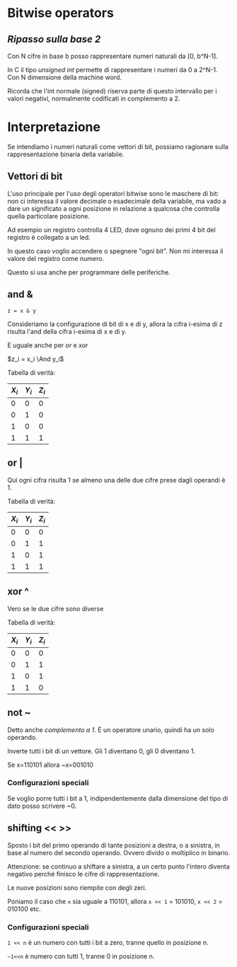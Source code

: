 # Bitwise operators

## _Ripasso sulla base 2_

Con N cifre in base b posso rappresentare numeri naturali da [0, b^N-1].

In C il tipo _unsigned int_ permette di rappresentare i numeri da 0 a 2^N-1.
Con N dimensione della machine word.

Ricorda che l'int normale (signed) riserva parte di questo intervallo per i
valori negativi, normalmente codificati in complemento a 2.

# Interpretazione

Se intendiamo i numeri naturali come vettori di bit, possiamo ragionare sulla
rappresentazione binaria della variabile.

## Vettori di bit

L'uso principale per l'uso degli operatori bitwise sono le maschere di bit:
non ci interessa il valore decimale o esadecimale della variabile, ma vado
a dare un significato a ogni posizione in relazione a qualcosa che controlla
quella particolare posizione.

Ad esempio un registro controlla 4 LED, dove ognuno dei primi 4 bit del registro
è collegato a un led.

In questo caso voglio accendere o spegnere "ogni bit". Non mi interessa il valore
del registro come numero.

Questo si usa anche per programmare delle periferiche.

## and &

`z = x & y`

Consideriamo la configurazione di bit di x e di y, allora la cifra i-esima di z risulta
l'and della cifra i-esima di x e di y.

E uguale anche per *or* e *xor*

$z_i = x_i \And y_i$

Tabella di verità:

| $X_i$ | $Y_i$ | $Z_i$ |
|---|---|---|
| 0 | 0 | 0 |
| 0 | 1 | 0 |
| 1 | 0 | 0 |
| 1 | 1 | 1 |

## or |

Qui ogni cifra risulta 1 se almeno una delle due cifre prese dagli operandi è 1.

Tabella di verità:

| $X_i$ | $Y_i$ | $Z_i$ |
|---|---|---|
| 0 | 0 | 0 |
| 0 | 1 | 1 |
| 1 | 0 | 1 |
| 1 | 1 | 1 |

## xor ^

Vero se le due cifre sono diverse

Tabella di verità:

| $X_i$ | $Y_i$ | $Z_i$ |
|---|---|---|
| 0 | 0 | 0 |
| 0 | 1 | 1 |
| 1 | 0 | 1 |
| 1 | 1 | 0 |

## not ~

Detto anche _complemento a 1_. È un operatore unario, quindi ha un solo operando.

Inverte tutti i bit di un vettore. Gli 1 diventano 0, gli 0 diventano 1.

Se x=110101 allora ~x=001010

### Configurazioni speciali

Se voglio porre tutti i bit a 1, indipendentemente dalla dimensione del tipo di dato
posso scrivere ~0.

## shifting << >>

Sposto i bit del primo operando di tante posizioni a destra, o a sinistra, in base al numero
del secondo operando.
Ovvero divido o moltiplico in binario.

Attenzione: se continuo a shiftare a sinistra, a un certo punto l'intero diventa negativo
perché finisco le cifre di rappresentazione.

Le nuove posizioni sono riempite con degli zeri.

Poniamo il caso che `x` sia uguale a 110101, allora `x << 1` = 101010, `x << 2` = 010100 etc.

### Configurazioni speciali

`1 << n` è un numero con tutti i bit a zero, tranne quello in posizione n.

`~1<<n` è numero con tutti 1, tranne 0 in posizione n.
